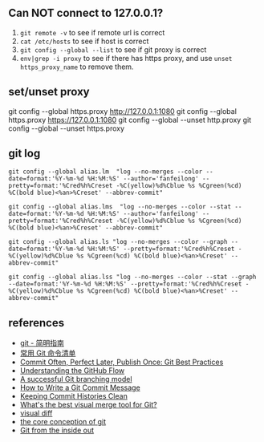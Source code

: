 
## Can NOT connect to 127.0.0.1?
1. `git remote -v` to see if remote url is correct
2. `cat /etc/hosts` to see if host is correct
3. `git config --global --list` to see if git proxy is correct
4. `env|grep -i proxy` to see if there has https proxy, and use `unset https_proxy_name` to remove them.

## set/unset proxy
git config --global https.proxy http://127.0.0.1:1080
git config --global https.proxy https://127.0.0.1:1080
git config --global --unset http.proxy
git config --global --unset https.proxy

## git log
```
git config --global alias.lm  "log --no-merges --color --date=format:'%Y-%m-%d %H:%M:%S' --author='fanfeilong' --pretty=format:'%Cred%h%Creset -%C(yellow)%d%Cblue %s %Cgreen(%cd) %C(bold blue)<%an>%Creset' --abbrev-commit"

git config --global alias.lms  "log --no-merges --color --stat --date=format:'%Y-%m-%d %H:%M:%S' --author='fanfeilong' --pretty=format:'%Cred%h%Creset -%C(yellow)%d%Cblue %s %Cgreen(%cd) %C(bold blue)<%an>%Creset' --abbrev-commit"

git config --global alias.ls "log --no-merges --color --graph --date=format:'%Y-%m-%d %H:%M:%S' --pretty=format:'%Cred%h%Creset -%C(yellow)%d%Cblue %s %Cgreen(%cd) %C(bold blue)<%an>%Creset' --abbrev-commit"

git config --global alias.lss "log --no-merges --color --stat --graph --date=format:'%Y-%m-%d %H:%M:%S' --pretty=format:'%Cred%h%Creset -%C(yellow)%d%Cblue %s %Cgreen(%cd) %C(bold blue)<%an>%Creset' --abbrev-commit"
```

## references
- [git - 简明指南](http://rogerdudler.github.io/git-guide/index.zh.html)
- [常用 Git 命令清单](http://www.ruanyifeng.com/blog/2015/12/git-cheat-sheet.html)
- [Commit Often, Perfect Later, Publish Once: Git Best Practices](https://sethrobertson.github.io/GitBestPractices/)
- [Understanding the GitHub Flow](https://guides.github.com/introduction/flow/)
- [A successful Git branching model](http://nvie.com/posts/a-successful-git-branching-model/)
- [How to Write a Git Commit Message](http://chris.beams.io/posts/git-commit/)
- [Keeping Commit Histories Clean](https://www.reviewboard.org/docs/codebase/dev/git/clean-commits/)
- [What's the best visual merge tool for Git?](http://stackoverflow.com/questions/137102/whats-the-best-visual-merge-tool-for-git)
- [visual diff](http://meldmerge.org/)
- [the core conception of git](https://lufficc.com/blog/the-core-conception-of-git)
- [Git from the inside out](https://maryrosecook.com/blog/post/git-from-the-inside-out)



